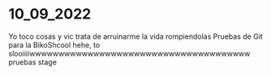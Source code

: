 # 10_09_2022
Yo toco cosas y vic trata de arruinarme la vida rompiendolas
Pruebas de Git para la BikoShcool
hehe, to slooiiiiwwwwwwwwwwwwwwwwwwwwwwwwwwwwwwwwwwwwww
pruebas stage
